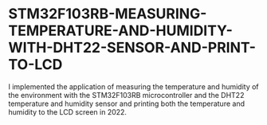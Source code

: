 # STM32F103RB-MEASURING-TEMPERATURE-AND-HUMIDITY-WITH-DHT22-SENSOR-AND-PRINT-TO-LCD
I implemented the application of measuring the temperature and humidity of the environment with the STM32F103RB microcontroller and the DHT22 temperature and humidity sensor and printing both the temperature and humidity to the LCD screen in 2022.
